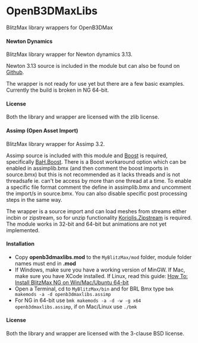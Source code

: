OpenB3DMaxLibs
==============

BlitzMax library wrappers for OpenB3DMax

#### Newton Dynamics ####

BlitzMax library wrapper for Newton dynamics 3.13.

Newton 3.13 source is included in the module but can also be found on <a href="https://github.com/MADEAPPS/newton-dynamics/releases">Github</a>.

The wrapper is not ready for use yet but there are a few basic examples. Currently the build is broken in NG 64-bit.

#### License ####

Both the library and wrapper are licensed with the zlib license.

#### Assimp (Open Asset Import) ####

BlitzMax library wrapper for Assimp 3.2.

Assimp source is included with this module and [Boost](http://www.boost.org/users/history/) is required, specifically [BaH.Boost](https://github.com/maxmods/bah.mod). There is a Boost workaround option which can be enabled in assimplib.bmx (and then comment the boost imports in source.bmx) but this is not recommended as it lacks threads and is not threadsafe ie. can't be access by more than one thread at a time. To enable a specific file format comment the define in assimplib.bmx and uncomment the import/s in source.bmx. You can also disable specific post processing steps in the same way.

The wrapper is a source import and can load meshes from streams either incbin or zipstream, so for unzip functionality [Koriolis.Zipstream](https://github.com/maxmods/koriolis.mod) is required. The module works in 32-bit and 64-bit but animations are not yet implemented.

#### Installation ####

* Copy **openb3dmaxlibs.mod** to the `MyBlitzMax/mod` folder, module folder names must end in **.mod**
* If Windows, make sure you have a working version of MinGW. If Mac, make sure you have XCode installed. If Linux, read this guide:
 [How To: Install BlitzMax NG on Win/Mac/Ubuntu 64-bit](https://www.syntaxbomb.com/index.php/topic,61.0.html)
* Open a Terminal, cd to `MyBlitzMax/bin` and for BRL Bmx type `bmk makemods -a -d openb3dmaxlibs.assimp`
* For NG in 64-bit use `bmk makemods -a -d -w -g x64 openb3dmaxlibs.assimp`, if on Mac/Linux use `./bmk`

#### License ####

Both the library and wrapper are licensed with the 3-clause BSD license.
